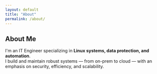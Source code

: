 ```yaml
---
layout: default
title: "About"
permalink: /about/
---
```


## About Me

I'm an IT Engineer specializing in **Linux systems, data protection, and automation**.  
I build and maintain robust systems — from on-prem to cloud — with an emphasis on security, efficiency, and scalability.

